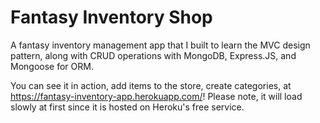 # Fantasy Inventory Shop

A fantasy inventory management app that I built to learn the MVC design pattern, along with CRUD operations with MongoDB, Express.JS, and Mongoose for ORM.

You can see it in action, add items to the store, create categories, at https://fantasy-inventory-app.herokuapp.com/! Please note, it will load slowly at first since it is hosted on Heroku's free service.